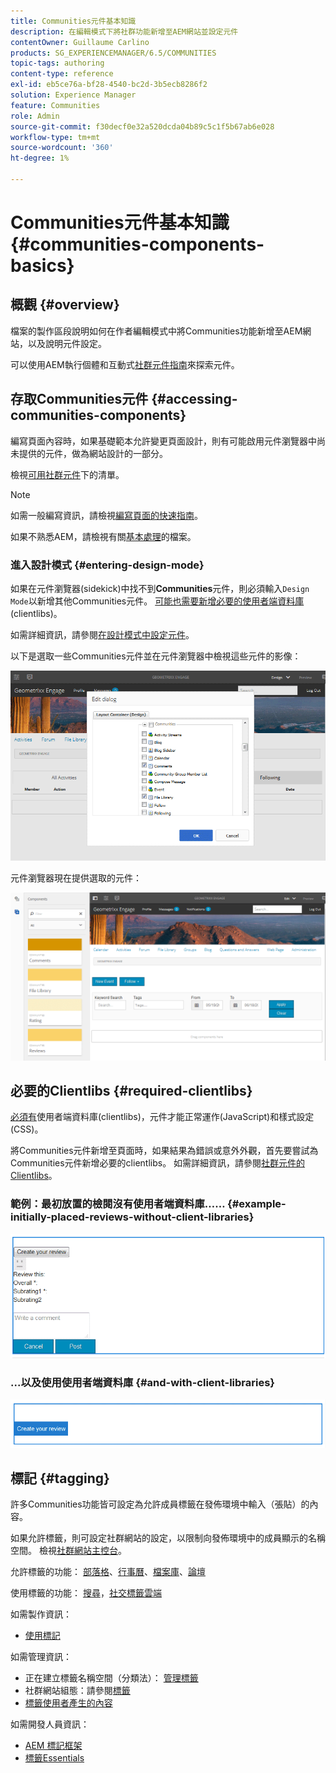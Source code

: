 ```yaml
---
title: Communities元件基本知識
description: 在編輯模式下將社群功能新增至AEM網站並設定元件
contentOwner: Guillaume Carlino
products: SG_EXPERIENCEMANAGER/6.5/COMMUNITIES
topic-tags: authoring
content-type: reference
exl-id: eb5ce76a-bf28-4540-bc2d-3b5ecb8286f2
solution: Experience Manager
feature: Communities
role: Admin
source-git-commit: f30decf0e32a520dcda04b89c5c1f5b67ab6e028
workflow-type: tm+mt
source-wordcount: '360'
ht-degree: 1%

---
```


# Communities元件基本知識 {#communities-components-basics}

## 概觀 {#overview}

檔案的製作區段說明如何在作者編輯模式中將Communities功能新增至AEM網站，以及說明元件設定。

可以使用AEM執行個體和互動式[社群元件指南](components-guide.md)來探索元件。

## 存取Communities元件 {#accessing-communities-components}

編寫頁面內容時，如果基礎範本允許變更頁面設計，則有可能啟用元件瀏覽器中尚未提供的元件，做為網站設計的一部分。

檢視[可用社群元件](author-communities.md#available-communities-components)下的清單。

>[!NOTE]
>
>如需一般編寫資訊，請檢視[編寫頁面的快速指南](../../help/sites-authoring/qg-page-authoring.md)。
>
>如果不熟悉AEM，請檢視有關[基本處理](../../help/sites-authoring/basic-handling.md)的檔案。

### 進入設計模式 {#entering-design-mode}

如果在元件瀏覽器(sidekick)中找不到&#x200B;**Communities**&#x200B;元件，則必須輸入`Design Mode`以新增其他Communities元件。 [可能也需要新增必要的使用者端資料庫](#required-clientlibs) (clientlibs)。

如需詳細資訊，請參閱[在設計模式中設定元件](../../help/sites-authoring/default-components-designmode.md)。

以下是選取一些Communities元件並在元件瀏覽器中檢視這些元件的影像：

![元件設計](assets/component-design.png)

元件瀏覽器現在提供選取的元件：

![元件設計1](assets/component-design1.png)

## 必要的Clientlibs {#required-clientlibs}

[必須有](../../help/sites-developing/clientlibs.md)使用者端資料庫(clientlibs)，元件才能正常運作(JavaScript)和樣式設定(CSS)。

將Communities元件新增至頁面時，如果結果為錯誤或意外外觀，首先要嘗試為Communities元件新增必要的clientlibs。 如需詳細資訊，請參閱[社群元件的Clientlibs](clientlibs.md)。

### 範例：最初放置的檢閱沒有使用者端資料庫…… {#example-initially-placed-reviews-without-client-libraries}

![clientlibs1](assets/clientlibs1.png)

### ...以及使用使用者端資料庫 {#and-with-client-libraries}

![clientlibs2](assets/clientlibs2.png)

## 標記 {#tagging}

許多Communities功能皆可設定為允許成員標籤在發佈環境中輸入（張貼）的內容。

如果允許標籤，則可設定社群網站的設定，以限制向發佈環境中的成員顯示的名稱空間。 檢視[社群網站主控台](sites-console.md#tagging)。

允許標籤的功能： [部落格](blog-feature.md)、[行事曆](calendar.md)、[檔案庫](file-library.md)、[論壇](forum.md)

使用標籤的功能： [搜尋](search.md)，[社交標籤雲端](tagcloud.md)

如需製作資訊：

* [使用標記](../../help/sites-authoring/tags.md)

如需管理資訊：

* 正在建立標籤名稱空間（分類法）： [管理標籤](../../help/sites-administering/tags.md)
* 社群網站組態：請參閱[標籤](sites-console.md#tagging)
* [標籤使用者產生的內容](../../help/sites-authoring/tags.md)

如需開發人員資訊：

* [AEM 標記框架](../../help/sites-developing/framework.md)
* [標籤Essentials](tag.md)
